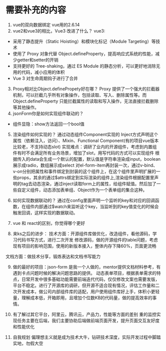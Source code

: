 # 需要补充的内容
1. vue的双向数据绑定
vue用的2.6.14
2. vue2和vue3的相比，Vue3 改进了什么？
vue3:
- 采用了静态提升（Static Hoisting）和模块化标记（Module Targeting）等技术
- 使用了 Proxy 对象代替 Object.defineProperty，提高响应式系统的性能，减少getter和setter的开销
- 支持更好的 Tree-shaking，通过 ES Module 的静态分析，可以更好地消除无用的代码，减小应用的体积
-  Vue 3 对生命周期钩子进行了合并

3. Proxy相对比Object.definePropety好在哪？
Proxy 提供了一个强大的拦截器机制，可以拦截几乎所有对象操作，包括读取、写入、删除属性等。而 Object.defineProperty 只能拦截属性的读取和写入操作，无法直接拦截删除等其他操作。
4. jsonForm你是如何实现组件联动的？
- 组件显隐：show方法返回一个bool值

5. 渲染组件如何实现的？
通过动态组件Component实现的
Inject方式声明这个属性（依赖注入，访问）、Mixin、Functional Component(有的项目vue版本比较老，不支持动态slot)
实现难点：调研了业内的开源组件，考虑到内置组件有时不会满足所有业务场景，增加了slot，用写代码的方式可以实现组件
根据传入的data会生成一个默认的配置，默认值是字符串渲染成input，boolean展示成radio，数组展示成select 对el-form-item再封装一次，通过v-bind、v-on分别把属性和事件绑定到封装的这个组件上，在这个组件里声明扩展的一些props，其余的通过$attrs绑定到实际渲染的组件上,渲染组件根据配置里声明的tag去动态渲染，通过inject读取form上的属性，给组件赋值。然后加了一些自定义组件，动态添加表单组、Object作为一个表单组的集合这种。

6. 如何实现数据联动的？
通过在config里面声明一个监听的key和对应的回调函数，在组件内部通过$watch来监听这个key，当监听到的key值变化的时候会触发回调，这样实现的数据联动。
7. vue 和 react的区别，你觉得哪个更好

8. 来ks之后的进步：
技术方面：开源组件库做优化，改造组件，看他源码，学习代码书写方式，进行二次开发
修改源码，做的开源组件的table问题，考虑现有项目的影响范围，使用的新版本接入，整体内存下降60%，页面更流畅

文档方面：做技术分享，锻炼表达和文档书写能力

9. 做的最好的项目：json-form
是我一个人做的，mentor提供文档材料参考，有遇到卡点问题时候的解决问题思路的提供。
动态表单项目，根据表单需求的特点，日常开发中很多基础功能需要前端迭代代码，仅仅修改文案也需要发版，平台不稳定。进行了开源库的调研，但开源不适合现有情况，评估工作量和二次开发成本，做公司内部组件库的适配，用户使用组件库好上手，体积小更轻量，理解成本低，开箱即用，且增加个位数KB的代码量，做的提高效率的事情。

10. 有了解过其它平台，阿里云，腾讯云，产品力，性能等方面的差别
重的监控实现任务主要在后端，我们主要协助后端做前端页面开发，提升页面交互友好度和性能优化

11. 自我规划
偏理想主义就是成为技术大牛，钻研技术深度，实际开发过程中脚踏实地，勿假大空
